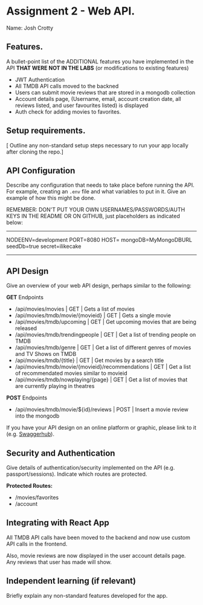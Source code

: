 # Assignment 2 - Web API.

Name: Josh Crotty

## Features.

A bullet-point list of the ADDITIONAL features you have implemented in the API **THAT WERE NOT IN THE LABS** (or modifications to existing features)

-   JWT Authentication
-   All TMDB API calls moved to the backned
-   Users can submit movie reviews that are stored in a mongodb collection
-   Account details page, (Username, email, account creation date, all reviews listed, and user favourites listed) is displayed
-   Auth check for adding movies to favorites.

## Setup requirements.

[ Outline any non-standard setup steps necessary to run your app locally after cloning the repo.]

## API Configuration

Describe any configuration that needs to take place before running the API. For example, creating an `.env` file and what variables to put in it. Give an example of how this might be done.

REMEMBER: DON'T PUT YOUR OWN USERNAMES/PASSWORDS/AUTH KEYS IN THE README OR ON GITHUB, just placeholders as indicated below:

---

NODEENV=development
PORT=8080
HOST=
mongoDB=MyMongoDBURL
seedDb=true
secret=ilikecake

---

## API Design

Give an overview of your web API design, perhaps similar to the following:

**GET** Endpoints

-   /api/movies/movies | GET | Gets a list of movies
-   /api/movies/tmdb/movie/{movieid} | GET | Gets a single movie
-   /api/movies/tmdb/upcoming | GET | Get upcoming movies that are being released
-   /api/movies/tmdb/trendingpeople | GET | Get a list of trending people on TMDB
-   /api/movies/tmdb/genre | GET | Get a list of different genres of movies and TV Shows on TMDB
-   /api/movies/tmdb/{title} | GET | Get movies by a search title
-   /api/movies/tmdb/movie/{movieid}/recommendations | GET | Get a list of recommendated movies similar to movieid
-   /api/movies/tmdb/nowplaying/{page} | GET | Get a list of movies that are currently playing in theatres

**POST** Endpoints

-   /api/movies/tmdb/movie/${id}/reviews | POST | Insert a movie review into the mongodb

If you have your API design on an online platform or graphic, please link to it (e.g. [Swaggerhub](https://app.swaggerhub.com/)).

## Security and Authentication

Give details of authentication/security implemented on the API (e.g. passport/sessions). Indicate which routes are protected.

**Protected Routes:**

-   /movies/favorites
-   /account

## Integrating with React App

All TMDB API calls have been moved to the backend and now use custom API calls in the frontend.

Also, movie reviews are now displayed in the user account details page. Any reviews that user has made will show.

## Independent learning (if relevant)

Briefly explain any non-standard features developed for the app.
